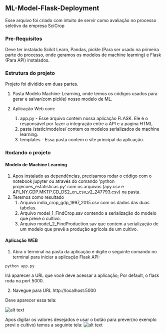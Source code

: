 ## ML-Model-Flask-Deployment
Esse arquivo foi criado com intuito de servir como avaliação no processo seletivo da empresa SciCrop

### Pre-Requisitos
Deve ter instalado Scikit Learn, Pandas, pickle (Para ser usado na primeira parte do processo, onde geramos os modelos de machine learning) e Flask (Para API) instalados.

### Estrutura do projeto
Projeto foi dividido em duas partes.
1. Pasta Modelo Machine-Learning, onde temos os códigos usados para gerar e salvar(com pickle) nosso modelo de ML.

2. Aplicação Web com:
    1. app.py - Esse arquivo contem nossa aplicação FLASK. Ele é o responsável por fazer a integração entre a API e a pagina HTML.
    2. pasta /static/modelos/ contem os modelos serializados de machine learning.
    3. templates - Essa pasta contem o site principal da aplicação.



### Rodando o projeto
#### Modelo de Machine Learning
1. Apos instalado as dependências, precisamos rodar o código com o notebook jupyter ou através do comando 'python projecoes_estatisticas.py' com os arquivos (apy.csv e API_NY.GDP.MKTP.CD_DS2_en_csv_v2_247793.csv) na pasta.
2. Teremos como resultado
    1. Arquivo india_crop_gdp_1997_2015.csv com os dados das duas tabelas.
    2. Arquivo model_1_FindCrop.sav contendo a serialização do modelo que preve o cultivo.
    3. Arquivo model_2_FindProduction.sav que contem a serialização de um modelo que prevê a produção agrícola de um cultivo.
    
#### Aplicação WEB

1. Abra o terminal na pasta da aplicação e digite o seguinte comando no terminal para iniciar a aplicação Flask API:
```
python app.py
```

Irá aparecer a URL que você deve acessar a aplicação; Por default, o flask roda na port 5000.

2. Navegue para URL http://localhost:5000

Deve aparecer essa tela:

![alt text](https://i.ibb.co/H2G9Sb3/aaaa.png)

Apos digitar os valores desejados e usar o botão para prever(no exemplo previ o cultivo) temos a seguinte tela:
![alt text](https://i.ibb.co/82fDhL2/bbbb.png)


